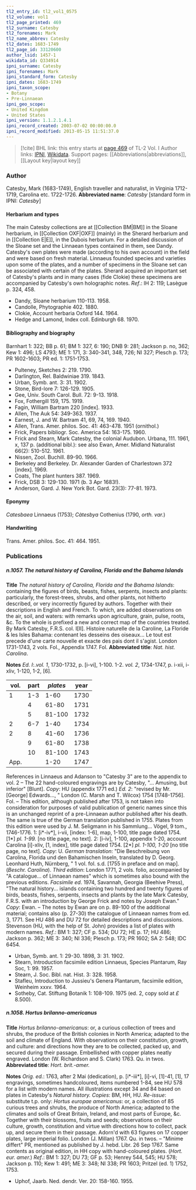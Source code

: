 ```yaml
---
tl2_entry_id: tl2_vol1_0575
tl2_volume: vol1
tl2_page_printed: 469
tl2_surname: Catesby
tl2_forenames: Mark
tl2_name_abbrev: Catesby
tl2_dates: 1683-1749
tl2_page_id: 33120600
author_lsid: 1457-1
wikidata_id: Q334914
ipni_surname: Catesby
ipni_forenames: Mark
ipni_standard_form: Catesby
ipni_dates: 1683-1749
ipni_taxon_scope: 
- Botany
- Pre-Linnaean
ipni_geo_scope: 
- United Kingdom
- United States
ipni_version: 1.1.2.1.4.1
ipni_record_created: 2003-07-02 00:00:00.0
ipni_record_modified: 2013-05-15 11:51:37.0
---
```


> [!cite] BHL link: this entry starts at [page 469](https://www.biodiversitylibrary.org/page/33120600) of TL-2 Vol. I
> Author links: [IPNI](https://www.ipni.org/a/1457-1), [Wikidata](https://www.wikidata.org/wiki/Q334914). Support pages: [[Abbreviations|abbreviations]], [[Layout key|layout key]]

### Author

Catesby, Mark (1683-1749), English traveller and naturalist, in Virginia 1712-1719, Carolina etc. 1722-1726. 
**Abbreviated name**: *Catesby* \[standard form in IPNI: *Catesby*\]

#### Herbarium and types

The main Catesby collections are at [[Collection BM|BM]] in the Sloane herbarium, in [[Collection OXF|OXF]] (mainly) in the Sherard herbarium and in [[Collection E|E]], in the Dubois herbarium. For a detailed discussion of the Sloane set and the Linnaean types contained in them, see Dandy. Catesby's own plates were made (according to his own account) in the field and were based on fresh material. Linnaeus founded species and varieties upon some of the plates, and a number of specimens in the Sloane set can be associated with certain of the plates. Sherard acquired an important set of Catesby's plants and in many cases (fide Clokie) these specimens are accompanied by Catesby's own holographic notes.
*Ref*.: IH 2: 119; Lasègue p. 324, 458.
- Dandy, Sloane herbarium 110-113. 1958.
- Candolle, Phytographie 402. 1880.
- Clokie, Account herbaria Oxford 144. 1964.
- Hedge and Lamond, Index coll. Edinburgh 68. 1970.

#### Bibliography and biography

Barnhart 1: 322; BB p. 61; BM 1: 327, 6: 190; DNB 9: 281; Jackson p. no, 362; Kew 1: 496; LS 4793; ME 1: 171, 3: 340-341, 348, 726; NI 327; Plesch p. 173; PR 1602-1603; PR ed. 1: 1751-1753.
- Pulteney, Sketches 2: 219. 1790.
- Darlington, Rel. Baldwiniae 319. 1843.
- Urban, Symb. ant. 3: 31. 1902.
- Stone, Bird-lore 7: 126-129. 1905.
- Gee, Univ. South Carol. Bull. 72: 9-13. 1918.
- Fox, Fothergill 159, 175. 1919.
- Fagin, William Bartram 220 \[index\]. 1933.
- Allen, The Auk 54: 349-363. 1937.
- Earnest, J. and W. Bartram 41, 69, 74, 169. 1940.
- Allen, Trans. Amer. philos. Soc. 41: 463-478. 1951 (ornithol.)
- Frick, Papers bibliogr. Soc. America 54: 163-175. 1960.
- Frick and Stearn, Mark Catesby, the colonial Audubon. Urbana, 111. 1961, x, 137 p. (additional bibl.): see also Ewan, Amer. Midland Naturalist 66(2): 510-512. 1961.
- Nissen, Zool. Buchill. 89-90. 1966.
- Berkeley and Berkeley. Dr. Alexander Garden of Charlestown 372 \[index\]. 1969.
- Coats, The plant hunters 387. 1969.
- Frick, DSB 3: 129-130. 1971 (b. 3 Apr 1683!).
- Anderson, Gard. J. New York Bot. Gard. 23(3): 77-81. 1973.

#### Eponymy

*Catesbaea* Linnaeus (1753); *Càtesbya* Cothenius (1790, *orth. var.*)

#### Handwriting

Trans. Amer. philos. Soc. 41: 464. 1951.

### Publications

##### n.1057. The natural history of Carolina, Florida and the Bahama Islands

**Title**
*The natural history of Carolina, Florida and the Bahama Islands*: containing the figures of birds, beasts, fishes, serpents, insects and plants: particularly, the forest-trees, shrubs, and other plants, not hitherto described, or very incorrectly figured by authors. Together with their descriptions in English and French. To which, are added observations on the air, soil, and waters: with remarks upon agriculture, grain, pulse, roots, &c. To the whole is prefixed a new and correct map of the countries treated. By Mark Catesby, F.R.S. col. I\[II\]. Histoire naturelle de la Caroline, La Floride & les Isles Bahama: contenant les desseins des oiseaux... Le tout est precede d'une carte nouvelle et exacte des pais dont il s'agist. London 1731-1743, 2 vols. Fol., Appendix 1747. Fol.
**Abbreviated title**: *Nat. hist. Carolina*.

**Notes**
*Ed. I*:.*vol. 1*, 1730-1732, p. \[i-vi\], 1-100. 1-2.
*vol. 2*, 1734-1747, p. i-xii, i-xliv, 1-120, 1-2, \[6\].

|vol.	|part	|*plates*	|year	|
|---	|---	|---	|---	|
|1	|1-3	|1-60	|1730	|
|	|4	|61-80	|1731	|
|	|5	|81-100	|1732	|
|2	|6-7	|1-40	|1734	|
|2	|8	|41-60	|1736|
|	|9	|61-80	|1738|
|	|10	|81-100	|1743|
|App.	|	|1-20	|1747|

References in Linnaeus and Adanson to "Catesby 3" are to the appendix to vol. 2 – The 22 hand-coloured engravings are by Catesby, "... Amusing, but inferior" \[Blunt\].
*Copy*: HU (appendix 1771 ed.)
*Ed. 2*: "revised by Mr. \[George\] Edwards..., " London (C. Marsh and T. Wilcox) 1754 \[1748-1756\]. Fol. – This edition, although published after 1753, is not taken into consideration for purposes of valid publication of generic names since this is an unchanged reprint of a pre-Linnaean author published after his death. The same is true of the German translation published in 1755. Plates from this edition were used by J. M. Seligmann in his Sammlung... Vögel, 9 tom., 1746-1776.
1: \[i\*-iv\*\], i-vii, \[index: 1-6\], map, 1-100, title page dated 1754.
\[1\*\] *pl. 1-99.* \[no title page, no text\].
2: \[i-iv\], 1-100, appendix 1-20, account Carolina \[i\]-xliv, \[1, index\], title page dated 1754.
\[2\*\] *pl. 1-100, 1-20* \[no title page, no text\]. *Copy*: U.
*German translation*: "Die Beschreibung von Carolina, Florida und den Bahamischen Inseln, translated by D. Georg. Leonhard Huth, Nürnberg, " 1 vol. fol. s.d. \[1755 in preface and on map\]. (*Beschr. Carolina*).
*Third edition*: London 1771, 2 vols. folio, accompanied by "A catalogue... of Linnaean names" which is sometimes also bound with the previous editions.
*Facsimile ed*. 1974, Savannah, Georgia (Beehive Press), "The natural history... islands containing two hundred and twenty figures of birds, beasts, fishes, serpents, insects and plants by the late Mark Catesby, F.R.S. with an introduction by George Frick and notes by Joseph Ewan." *Copy*: Ewan. – The notes by Ewan are on p. 89-100 of the additional material; contains also (p. 27-30) the catalogue of Linnaean names from ed. 3, 1771.
See HU 486 and DU 72 for detailed descriptions and discussions. Stevenson (HU, with the help of St. John) provides a list of plates with modern names.
*Ref*.: BM 1: 327; CF p. 534; DU 72; HE p. 17; HU 486; Jackson p. 362; ME 3: 340; NI 336; Plesch p. 173; PR 1602; SA 2: 548; IDC 6454.
- Urban, Symb. ant. 1: 29-30. 1898, 3: 31. 1902.
- Stearn, Introduction facsimile edition Linnaeus, Species Plantarum, Ray Soc, 1: 99. 1957.
- Stearn, J. Soc. Bibl. nat. Hist. 3: 328. 1958.
- Stafleu, Introduction to Jussieu's Genera Plantarum, facsimile edition, Weinheim xxxv. 1964.
- Sotheby, Cat. Stiftung Botanik 1: 108-109. 1975 (ed. 2, copy sold at *£* 8.500).

##### n.1058. Hortus brilanno-americanus

**Title**
*Hortus brilanno-americanus*: or, a curious collection of trees and shrubs, the produce of the British colonies in North America; adapted to the soil and climate of England. With observations on their constitution, growth, and culture: and directions how they are to be collected, packed up, and secured during their passage. Embellished with copper plates neatly engraved. London (W. Richardson and S. Clark) 1763. Qu. in twos.
**Abbreviated title**: *Hort. brit.-amer.*

**Notes**
*Orig. ed.*: 1763, after 2 Mai (dedication), p. \[i\*-iii\*\], \[i\]-vi, \[1\]-41, \[1\], 17 engravings, sometimes handcoloured, items numbered 1-84, see HU 578 for a list with modern names. All illustrations except 34 and 84 based on plates in Catesby's *Natural history. Copies*: BM, HH, HU.
*Re-issue*: substitute t.p. only: *Hortus europae americanus*: or, a collection of 85 curious trees and shrubs, the produce of North America; adapted to the climates and soils of Great Britain, Ireland, and most parts of Europe, &c. Together with their blossoms, fruits and seeds; observations on their culture, growth, constitution and virtue with directions how to collect, pack up, and secure them in their passage. Adorn'd with 63 figures on 17 copper plates, large imperial folio. London (J. Millan) 1767. Qu. in twos. – "Minime differt" PR, mentioned as published by J. hebd. Libr. 26 Sep 1767. Same contents as original edition, in HH copy with hand-coloured plates. (*Hort. eur. amer.*)
*Ref*.: BM 1: 327; DU 73; GF p. 53; Henrey 544, 545; HU 578; Jackson p. 110; Kew 1: 491; ME 3: 348; NI 338; PR 1603; Pritzel (ed. 1) 1752, 1753.
- Uphof, Jaarb. Ned. dendr. Ver. 20: 158-160. 1955.

